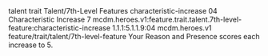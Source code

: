 <ability>
  <metadata>
    <class>talent</class>
    <feature_type>trait</feature_type>
    <file_dpath>Talent/7th-Level Features</file_dpath>
    <item_id>characteristic-increase</item_id>
    <item_index>04</item_index>
    <item_name>Characteristic Increase</item_name>
    <level>7</level>
    <scc>mcdm.heroes.v1:feature.trait.talent.7th-level-feature:characteristic-increase</scc>
    <scdc>1.1.1:5.1.1.9:04</scdc>
    <source>mcdm.heroes.v1</source>
    <type>feature/trait/talent/7th-level-feature</type>
  </metadata>
  <effects>
    <effect type="mundane">Your Reason and Presence scores each increase to 5.</effect>
  </effects>
</ability>
